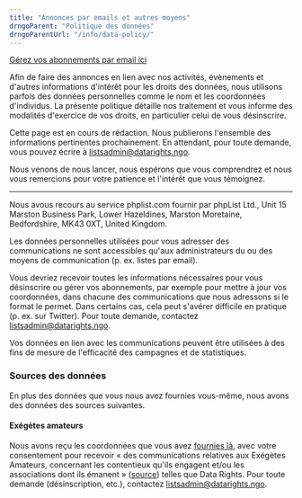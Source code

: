 ```yaml
---
title: "Annonces par emails et autres moyens"
drngoParent: "Politique des données"
drngoParentUrl: "/info/data-policy/"
---
```



[Gérez vos abonnements par email ici][manage]


Afin de faire des annonces en lien avec nos activités, évènements et d'autres informations d'intérêt pour les droits des données, nous utilisons parfois des données personnelles comme le nom et les coordonnées d'individus. La présente politique détaille nos traitement et vous informe des modalités d'exercice de vos droits, en particulier celui de vous désinscrire.

Cette page est en cours de rédaction. Nous publierons l'ensemble des informations pertinentes prochainement. En attendant, pour toute demande, vous pouvez écrire à listsadmin@datarights.ngo.

Nous venons de nous lancer, nous espérons que vous comprendrez et nous vous remercions pour votre patience et l'intérêt que vous témoignez.

--------

Nous avous recours au service phplist.com fournir par phpList Ltd., Unit 15 Marston Business Park, Lower Hazeldines, Marston Moretaine, Bedfordshire, MK43 0XT, United Kingdom.

Les données personnelles utilisées pour vous adresser des communications ne sont accessibles qu'aux administrateurs du ou des moyens de communication (p. ex. listes par email).

Vous devriez recevoir toutes les informations nécessaires pour vous désinscrire ou gérer vos abonnements, par exemple pour mettre à jour vos coordonnées, dans chacune des communications que nous adressons si le format le permet. Dans certains cas, cela peut s'avérer difficile en pratique (p. ex. sur Twitter). Pour toute demande, contactez listsadmin@datarights.ngo.

Vos données en lien avec les communications peuvent être utilisées à des fins de mesure de l'efficacité des campagnes et de statistiques.

### Sources des données

En plus des données que vous nous avez fournies vous-même, nous avons des données des sources suivantes.

#### Exégètes amateurs

Nous avons reçu les coordonnées que vous avez [fournies là][easource], avec votre consentement pour recevoir « des communications relatives aux Exégètes Amateurs, concernant les contentieux qu'ils engagent et/ou les associations dont ils émanent » ([source][eagdpr]) telles que Data Rights. Pour toute demande (désinscription, etc.), contactez listsadmin@datarights.ngo.

[manage]: https://datarights.hosted.phplist.com/lists/
[easource]: https://exegetes.eu.org/about/
[eagdpr]: https://exegetes.eu.org/mentions-legales/vie-privee/#liste-infos
